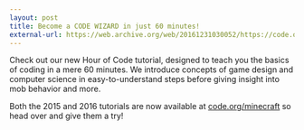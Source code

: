 ```yaml
---
layout: post
title: Become a CODE WIZARD in just 60 minutes!
external-url: https://web.archive.org/web/20161231030052/https://code.org/minecraft
---
```


Check out our new Hour of Code tutorial, designed to teach you the basics of coding in a mere 60 minutes.
We introduce concepts of game design and computer science in easy-to-understand steps before giving insight into mob behavior and more.

Both the 2015 and 2016 tutorials are now available at
[code.org/minecraft](https://code.org/minecraft)
so head over and give them a try! 
